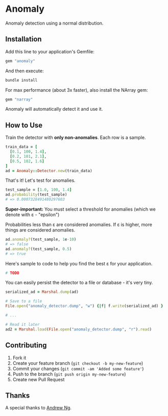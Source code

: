 # Anomaly

Anomaly detection using a normal distribution.

## Installation

Add this line to your application's Gemfile:

```ruby
gem "anomaly"
```

And then execute:

```sh
bundle install
```

For max performance (about 3x faster), also install the NArray gem:

```ruby
gem "narray"
```

Anomaly will automatically detect it and use it.

## How to Use

Train the detector with **only non-anomalies**. Each row is a sample.

```ruby
train_data = [
  [0.1, 100, 1.4],
  [0.2, 101, 2.1],
  [0.5, 102, 1.6]
]
ad = Anomaly::Detector.new(train_data)
```

That's it! Let's test for anomalies.

```ruby
test_sample = [1.0, 100, 1.4]
ad.probability(test_sample)
# => 0.0007328491480297603
```

**Super-important:** You must select a threshold for anomalies (which we denote with ε - "epsilon")

Probabilities less than ε are considered anomalies. If ε is higher, more things are considered anomalies.

``` ruby
ad.anomaly?(test_sample, 1e-10)
# => false
ad.anomaly?(test_sample, 0.5)
# => true
```

Here's sample to code to help you find the best ε for your application.

```ruby
# TODO
```

You can easily persist the detector to a file or database - it's very tiny.

```ruby
serialized_ad = Marshal.dump(ad)

# Save to a file
File.open("anomaly_detector.dump", "w") {|f| f.write(serialized_ad) }

# ...

# Read it later
ad2 = Marshal.load(File.open("anomaly_detector.dump", "r").read)
```

## Contributing

1. Fork it
2. Create your feature branch (`git checkout -b my-new-feature`)
3. Commit your changes (`git commit -am 'Added some feature'`)
4. Push to the branch (`git push origin my-new-feature`)
5. Create new Pull Request

## Thanks

A special thanks to [Andrew Ng](http://www.ml-class.org).
